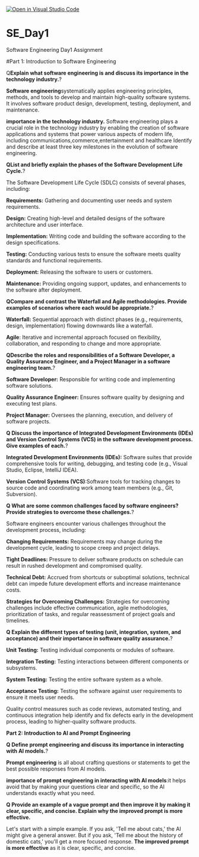 [![Open in Visual Studio Code](https://classroom.github.com/assets/open-in-vscode-2e0aaae1b6195c2367325f4f02e2d04e9abb55f0b24a779b69b11b9e10269abc.svg)](https://classroom.github.com/online_ide?assignment_repo_id=15572426&assignment_repo_type=AssignmentRepo)
# SE_Day1
Software Engineering Day1 Assignment

#Part 1: Introduction to Software Engineering

Q**Explain what software engineering is and discuss its importance in the technology industry.**?

**Software engineering**systematically applies engineering principles, methods, and tools to develop and maintain high-quality software systems. It involves software product design, development, testing, deployment, and maintenance.

**importance in the technology industry.**
Software engineering plays a crucial role in the technology industry by enabling the creation of software applications and systems that power various aspects of modern life, including communications,commerce,entertainment and healthcare
Identify and describe at least three key milestones in the evolution of software engineering.


**QList and briefly explain the phases of the Software Development Life Cycle.**?

The Software Development Life Cycle (SDLC) consists of several phases, including:

   **Requirements:** Gathering and documenting user needs and system requirements.
   
   **Design:** Creating high-level and detailed designs of the software architecture and user interface.
   
   **Implementation:** Writing code and building the software according to the design specifications.
   
   **Testing:** Conducting various tests to ensure the software meets quality standards and functional requirements.
   
   **Deployment:** Releasing the software to users or customers.
   
   **Maintenance:** Providing ongoing support, updates, and enhancements to the software after deployment.

**QCompare and contrast the Waterfall and Agile methodologies. Provide examples of scenarios where each would be appropriate.**?

  **Waterfall:** Sequential approach with distinct phases (e.g., requirements, design, implementation) flowing downwards like a waterfall.
  
  **Agile**: Iterative and incremental approach focused on flexibility, collaboration, and responding to change and more appropriate.


**QDescribe the roles and responsibilities of a Software Developer, a Quality Assurance Engineer, and a Project Manager in a software engineering team.**?

**Software Developer:** Responsible for writing code and implementing software solutions.

**Quality Assurance Engineer:** Ensures software quality by designing and executing test plans.

**Project Manager:** Oversees the planning, execution, and delivery of software projects.

**Q Discuss the importance of Integrated Development Environments (IDEs) and Version Control Systems (VCS) in the software development process. Give examples of each.**?

**Integrated Development Environments (IDEs):** Software suites that provide comprehensive tools for writing, debugging, and testing code (e.g., Visual Studio, Eclipse, IntelliJ IDEA).

**Version Control Systems (VCS)**:Software tools for tracking changes to source code and coordinating work among team members (e.g., Git, Subversion).

**Q What are some common challenges faced by software engineers? Provide strategies to overcome these challenges.**?

Software engineers encounter various challenges throughout the development process, including:

**Changing Requirements:** Requirements may change during the development cycle, leading to scope creep and project delays.
  
**Tight Deadlines:** Pressure to deliver software products on schedule can result in rushed development and compromised quality.
  
 **Technical Debt:** Accrued from shortcuts or suboptimal solutions, technical debt can impede future development efforts and increase maintenance costs.
 
 **Strategies for Overcoming Challenges:**
 Strategies for overcoming challenges include effective communication, agile methodologies, prioritization of tasks, and regular reassessment of project goals and timelines.

**Q Explain the different types of testing (unit, integration, system, and acceptance) and their importance in software quality assurance.**?

   **Unit Testing:** Testing individual components or modules of software.
   
   **Integration Testing:** Testing interactions between different components or subsystems.
   
   **System Testing:** Testing the entire software system as a whole.
   
   **Acceptance Testing:** Testing the software against user requirements to ensure it meets user needs.
   
   Quality control measures such as code reviews, automated testing, and continuous integration help identify and fix defects early in the development process, leading to higher-quality software products.


**Part 2: Introduction to AI and Prompt Engineering**


**Q Define prompt engineering and discuss its importance in interacting with AI models.**?

**Prompt engineering** is all about crafting questions or statements to get the best possible responses from AI models.


**importance of prompt engineering in interacting with AI models**:it helps avoid that by making your questions clear and specific, so the AI understands exactly what you need.

**Q Provide an example of a vague prompt and then improve it by making it clear, specific, and concise. Explain why the improved prompt is more effective.**

Let's start with a simple example. If you ask, 'Tell me about cats,' the AI might give a general answer. 
But if you ask, 'Tell me about the history of domestic cats,' you'll get a more focused response.
**The improved prompt is more effective** as it is clear, specific, and concise.

